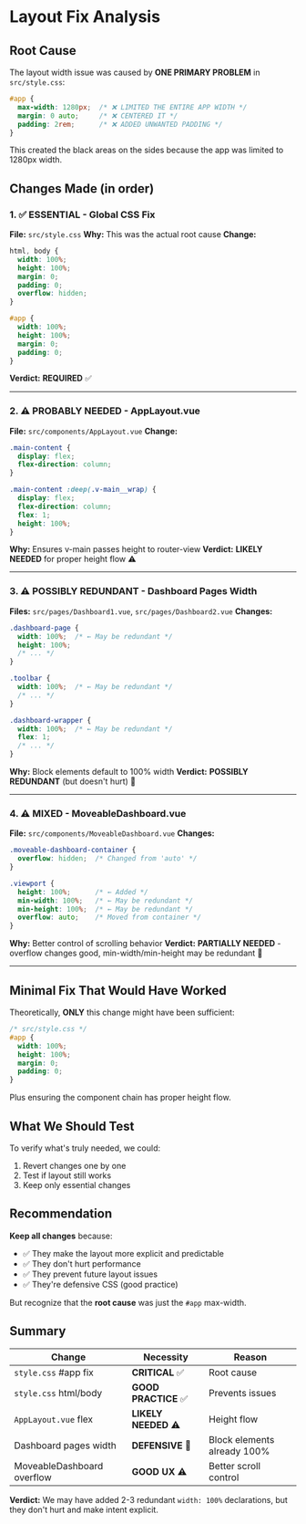 # Layout Fix Analysis

## Root Cause
The layout width issue was caused by **ONE PRIMARY PROBLEM** in `src/style.css`:

```css
#app {
  max-width: 1280px;  /* ❌ LIMITED THE ENTIRE APP WIDTH */
  margin: 0 auto;     /* ❌ CENTERED IT */
  padding: 2rem;      /* ❌ ADDED UNWANTED PADDING */
}
```

This created the black areas on the sides because the app was limited to 1280px width.

## Changes Made (in order)

### 1. ✅ ESSENTIAL - Global CSS Fix
**File:** `src/style.css`
**Why:** This was the actual root cause
**Change:**
```css
html, body {
  width: 100%;
  height: 100%;
  margin: 0;
  padding: 0;
  overflow: hidden;
}

#app {
  width: 100%;
  height: 100%;
  margin: 0;
  padding: 0;
}
```
**Verdict:** **REQUIRED** ✅

---

### 2. ⚠️ PROBABLY NEEDED - AppLayout.vue
**File:** `src/components/AppLayout.vue`
**Change:**
```css
.main-content {
  display: flex;
  flex-direction: column;
}

.main-content :deep(.v-main__wrap) {
  display: flex;
  flex-direction: column;
  flex: 1;
  height: 100%;
}
```
**Why:** Ensures v-main passes height to router-view
**Verdict:** **LIKELY NEEDED** for proper height flow ⚠️

---

### 3. ⚠️ POSSIBLY REDUNDANT - Dashboard Pages Width
**Files:** `src/pages/Dashboard1.vue`, `src/pages/Dashboard2.vue`
**Changes:**
```css
.dashboard-page {
  width: 100%;  /* ← May be redundant */
  height: 100%;
  /* ... */
}

.toolbar {
  width: 100%;  /* ← May be redundant */
  /* ... */
}

.dashboard-wrapper {
  width: 100%;  /* ← May be redundant */
  flex: 1;
  /* ... */
}
```
**Why:** Block elements default to 100% width
**Verdict:** **POSSIBLY REDUNDANT** (but doesn't hurt) 🤔

---

### 4. ⚠️ MIXED - MoveableDashboard.vue
**File:** `src/components/MoveableDashboard.vue`
**Changes:**
```css
.moveable-dashboard-container {
  overflow: hidden;  /* Changed from 'auto' */
}

.viewport {
  height: 100%;      /* ← Added */
  min-width: 100%;   /* ← May be redundant */
  min-height: 100%;  /* ← May be redundant */
  overflow: auto;    /* Moved from container */
}
```
**Why:** Better control of scrolling behavior
**Verdict:** **PARTIALLY NEEDED** - overflow changes good, min-width/min-height may be redundant 🤔

---

## Minimal Fix That Would Have Worked

Theoretically, **ONLY** this change might have been sufficient:

```css
/* src/style.css */
#app {
  width: 100%;
  height: 100%;
  margin: 0;
  padding: 0;
}
```

Plus ensuring the component chain has proper height flow.

## What We Should Test

To verify what's truly needed, we could:
1. Revert changes one by one
2. Test if layout still works
3. Keep only essential changes

## Recommendation

**Keep all changes** because:
- ✅ They make the layout more explicit and predictable
- ✅ They don't hurt performance
- ✅ They prevent future layout issues
- ✅ They're defensive CSS (good practice)

But recognize that the **root cause** was just the `#app` max-width.

## Summary

| Change | Necessity | Reason |
|--------|-----------|---------|
| `style.css` #app fix | **CRITICAL** ✅ | Root cause |
| `style.css` html/body | **GOOD PRACTICE** ✅ | Prevents issues |
| `AppLayout.vue` flex | **LIKELY NEEDED** ⚠️ | Height flow |
| Dashboard pages width | **DEFENSIVE** 🤔 | Block elements already 100% |
| MoveableDashboard overflow | **GOOD UX** ⚠️ | Better scroll control |

**Verdict:** We may have added 2-3 redundant `width: 100%` declarations, but they don't hurt and make intent explicit.
